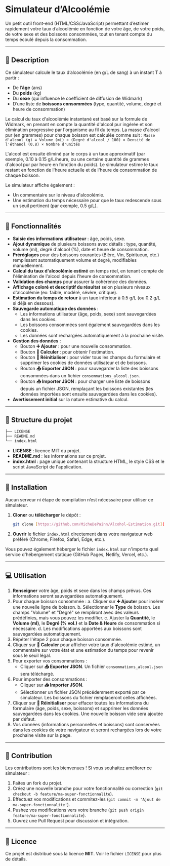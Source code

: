 # Simulateur d’Alcoolémie

Un petit outil front-end (HTML/CSS/JavaScript) permettant d’estimer rapidement votre taux d’alcoolémie en fonction de votre âge, de votre poids, de votre sexe et des boissons consommées, tout en tenant compte du temps écoulé depuis la consommation.

---

## 📝 Description

Ce simulateur calcule le taux d’alcoolémie (en g/L de sang) à un instant T à partir :
- De l’**âge** (ans)
- Du **poids** (kg)
- Du **sexe** (qui influence le coefficient de diffusion de Widmark)
- D’une liste de **boissons consommées** (type, quantité, volume, degré et heure de consommation)

Le calcul du taux d'alcoolémie instantané est basé sur la formule de Widmark, en prenant en compte la quantité d'alcool pur ingérée et son élimination progressive par l'organisme au fil du temps.
La masse d'alcool pur (en grammes) pour chaque boisson est calculée comme suit :
`Masse d'alcool (g) = Volume (mL) × (Degré d'alcool / 100) × Densité de l'éthanol (0.8) × Nombre d'unités`

L'alcool est ensuite éliminé par le corps à un taux approximatif (par exemple, 0.10 à 0.15 g/L/heure, ou une certaine quantité de grammes d'alcool pur par heure en fonction du poids). Le simulateur estime le taux restant en fonction de l'heure actuelle et de l'heure de consommation de chaque boisson.

Le simulateur affiche également :
- Un commentaire sur le niveau d'alcoolémie.
- Une estimation du temps nécessaire pour que le taux redescende sous un seuil pertinent (par exemple, 0.5 g/L).

---

## 🚀 Fonctionnalités

- **Saisie des informations utilisateur** : âge, poids, sexe.
- **Ajout dynamique** de plusieurs boissons avec détails : type, quantité, volume (ml), degré d'alcool (%), date et heure de consommation.
- **Préréglages** pour des boissons courantes (Bière, Vin, Spiritueux, etc.) remplissant automatiquement volume et degré, modifiables manuellement.
- **Calcul du taux d'alcoolémie estimé** en temps réel, en tenant compte de l'élimination de l'alcool depuis l'heure de consommation.
- **Validation des champs** pour assurer la cohérence des données.
- **Affichage coloré et descriptif du résultat** selon plusieurs niveaux d'alcoolémie (ex: faible, modéré, sévère, critique).
- **Estimation du temps de retour** à un taux inférieur à 0.5 g/L (ou 0.2 g/L si déjà en dessous).
- **Sauvegarde automatique des données** :
    - Les informations utilisateur (âge, poids, sexe) sont sauvegardées dans les cookies.
    - Les boissons consommées sont également sauvegardées dans les cookies.
    - Les données sont rechargées automatiquement à la prochaine visite.
- **Gestion des données** :
    - Bouton **➕ Ajouter** : pour une nouvelle consommation.
    - Bouton **🧮 Calculer** : pour obtenir l'estimation.
    - Bouton **🔄 Réinitialiser** : pour vider tous les champs du formulaire et supprimer les cookies de données utilisateur et de boissons.
    - Bouton **📤 Exporter JSON** : pour sauvegarder la liste des boissons consommées dans un fichier `consommations_alcool.json`.
    - Bouton **📥 Importer JSON** : pour charger une liste de boissons depuis un fichier JSON, remplaçant les boissons existantes (les données importées sont ensuite sauvegardées dans les cookies).
- **Avertissement initial** sur la nature estimative du calcul.

---

## 📁 Structure du projet

```bash
├── LICENSE
├── README.md
└── index.html
```
- **LICENSE** : licence MIT du projet.
- **README.md** : les informations sur ce projet.
- **index.html** : page unique contenant la structure HTML, le style CSS et le script JavaScript de l'application.

---

## 🔧 Installation

Aucun serveur ni étape de compilation n’est nécessaire pour utiliser ce simulateur.
1.  **Cloner** ou **télécharger** le dépôt :
    ```bash
    git clone [https://github.com/MicheDePainn/Alcohol-Estimation.git](https://github.com/MicheDePainn/Alcohol-Estimation.git)
    ```
2.  **Ouvrir** le fichier `index.html` directement dans votre navigateur web préféré (Chrome, Firefox, Safari, Edge, etc.).

Vous pouvez également héberger le fichier `index.html` sur n'importe quel service d'hébergement statique (GitHub Pages, Netlify, Vercel, etc.).

---

## 💻 Utilisation

1.  **Renseigner** votre âge, poids et sexe dans les champs prévus. Ces informations seront sauvegardées automatiquement.
2.  Pour chaque boisson consommée :
    a. Cliquer sur **➕ Ajouter** pour insérer une nouvelle ligne de boisson.
    b. Sélectionner le **Type** de boisson. Les champs "Volume" et "Degré" se rempliront avec des valeurs prédéfinies, mais vous pouvez les modifier.
    c. Ajuster la **Quantité**, le **Volume (ml)**, le **Degré (% vol.)** et la **Date & Heure** de consommation si nécessaire.
    d. Les modifications apportées aux boissons sont sauvegardées automatiquement.
3.  Répéter l'étape 2 pour chaque boisson consommée.
4.  Cliquer sur **🧮 Calculer** pour afficher votre taux d'alcoolémie estimé, un commentaire sur votre état et une estimation du temps pour revenir sous le seuil légal.
5.  Pour exporter vos consommations :
    - Cliquer sur **📤 Exporter JSON**. Un fichier `consommations_alcool.json` sera téléchargé.
6.  Pour importer des consommations :
    - Cliquer sur **📥 Importer JSON**.
    - Sélectionner un fichier JSON précédemment exporté par ce simulateur. Les boissons du fichier remplaceront celles affichées.
7.  Cliquer sur **🔄 Réinitialiser** pour effacer toutes les informations du formulaire (âge, poids, sexe, boissons) et supprimer les données sauvegardées dans les cookies. Une nouvelle boisson vide sera ajoutée par défaut.
8.  Vos données (informations personnelles et boissons) sont conservées dans les cookies de votre navigateur et seront rechargées lors de votre prochaine visite sur la page.

---

## 🤝 Contribution

Les contributions sont les bienvenues ! Si vous souhaitez améliorer ce simulateur :
1.  Faites un fork du projet.
2.  Créez une nouvelle branche pour votre fonctionnalité ou correction (`git checkout -b feature/ma-super-fonctionnalite`).
3.  Effectuez vos modifications et commitez-les (`git commit -m 'Ajout de ma-super-fonctionnalite'`).
4.  Pushez vos modifications vers votre branche (`git push origin feature/ma-super-fonctionnalite`).
5.  Ouvrez une Pull Request pour discussion et intégration.

---

## 📄 Licence

Ce projet est distribué sous la licence **MIT**.
Voir le fichier `LICENSE` pour plus de détails.